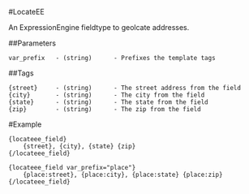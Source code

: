 #LocateEE

An ExpressionEngine fieldtype to geolcate addresses.

##Parameters

	var_prefix	 - (string)		 - Prefixes the template tags

##Tags

	{street}	 - (string)		 - The street address from the field
	{city}		 - (string)		 - The city from the field
	{state}		 - (string)		 - The state from the field
	{zip}		 - (string)		 - The zip from the field

#Example

	{locateee_field}
		{street}, {city}, {state} {zip}
	{/locateee_field}

	{locateee_field var_prefix="place"}
		{place:street}, {place:city}, {place:state} {place:zip}
	{/locateee_field}